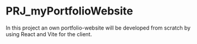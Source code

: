 # PRJ_myPortfolioWebsite
In this project an own portfolio-website will be developed from scratch by using React and Vite for the client.
